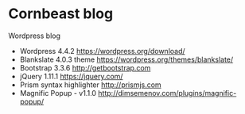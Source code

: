 # Cornbeast blog

Wordpress blog

* Wordpress 4.4.2 https://wordpress.org/download/
* Blankslate 4.0.3 theme https://wordpress.org/themes/blankslate/
* Bootstrap 3.3.6 http://getbootstrap.com
* jQuery 1.11.1 https://jquery.com/
* Prism syntax highlighter http://prismjs.com
* Magnific Popup - v1.1.0 http://dimsemenov.com/plugins/magnific-popup/
